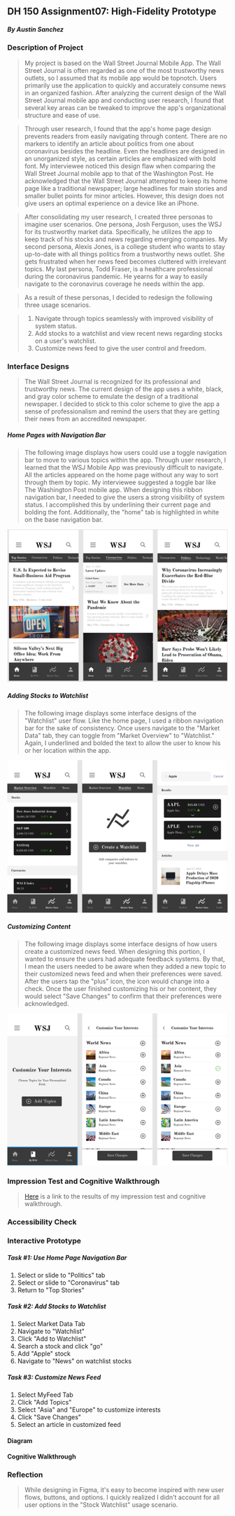 ## DH 150 Assignment07: High-Fidelity Prototype
##### By Austin Sanchez


### Description of Project
>My project is based on the Wall Street Journal Mobile App. The Wall Street Journal is often regarded as one of the most trustworthy news outlets, so I assumed that its mobile app would be topnotch. Users primarily use the application to quickly and accurately consume news in an organized fashion. After analyzing the current design of the Wall Street Journal mobile app and conducting user research, I found that several key areas can be tweaked to improve the app's organizational structure and ease of use. 

>Through user research, I found that the app's home page design prevents readers from easily navigating through content. There are no markers to identify an article about politics from one about coronavirus besides the headline. Even the headlines are designed in an unorganized style, as certain articles are emphasized with bold font. My interviewee noticed this design flaw when comparing the Wall Street Journal mobile app to that of the Washington Post. He acknowledged that the Wall Street Journal attempted to keep its home page like a traditional newspaper; large headlines for main stories and smaller bullet points for minor articles. However, this design does not give users an optimal experience on a device like an iPhone. 

>After consolidating my user research, I created three personas to imagine user scenarios. One persona, Josh Ferguson, uses the WSJ for its trustworthy market data. Specifically, he utilizes the app to keep track of his stocks and news regarding emerging companies. My second persona, Alexis Jones, is a college student who wants to stay up-to-date with all things politics from a trustworthy news outlet. She gets frustrated when her news feed becomes cluttered with irrelevant topics. My last persona, Todd Fraser, is a healthcare professional during the coronavirus pandemic. He yearns for a way to easily navigate to the coronavirus coverage he needs within the app. 

>As a result of these personas, I decided to redesign the following three usage scenarios. 

>1. Navigate through topics seamlessly with improved visibility of system status.
>2. Add stocks to a watchlist and view recent news regarding stocks on a user's watchlist.
>3. Customize news feed to give the user control and freedom. 


### Interface Designs
> The Wall Street Journal is recognized for its professional and trustworthy news. The current design of the app uses a white, black, and gray color scheme to emulate the design of a traditional newspaper. I decided to stick to this color scheme to give the app a sense of professionalism and remind the users that they are getting their news from an accredited newspaper.

##### Home Pages with Navigation Bar
>The following image displays how users could use a toggle navigation bar to move to various topics within the app. Through user research, I learned that the WSJ Mobile App was previously difficult to navigate. All the articles appeared on the home page without any way to sort through them by topic. My interviewee suggested a toggle bar like The Washington Post mobile app. When designing this ribbon navigation bar, I needed to give the users a strong visibility of system status. I accomplished this by underlining their current page and bolding the font. Additionally, the "home" tab is highlighted in white on the base navigation bar. 


![Home](/homepages.png)



##### Adding Stocks to Watchlist
>The following image displays some interface designs of the "Watchlist" user flow. Like the home page, I used a ribbon navigation bar for the sake of consistency. Once users navigate to the "Market Data" tab, they can toggle from "Market Overview" to "Watchlist." Again, I underlined and bolded the text to allow the user to know his or her location within the app.


![Watchlist](/watchlist.png)



##### Customizing Content
>The following image displays some interface designs of how users create a customized news feed. When designing this portion, I wanted to ensure the users had adequate feedback systems. By that, I mean the users needed to be aware when they added a new topic to their customized news feed and when their preferences were saved. After the users tap the "plus" icon, the icon would change into a check. Once the user finished customizing his or her content, they would select "Save Changes" to confirm that their preferences were acknowledged. 


![Customization](/customize.png)

### Impression Test and Cognitive Walkthrough
>[Here](https://docs.google.com/document/d/1pHUz6xwcbJR-0Jceg0VKZLdEhBg6ylUxBsNDUSWzvr8/edit?usp=sharing) is a link to the results of my impression test and cognitive walkthrough.

### Accessibility Check

### Interactive Prototype

##### Task #1: Use Home Page Navigation Bar
1. Select or slide to "Politics" tab
2. Select or slide to "Coronavirus" tab
3. Return to "Top Stories"

##### Task #2: Add Stocks to Watchlist
1. Select Market Data Tab
2. Navigate to "Watchlist"
3. Click "Add to Watchlist"
4. Search a stock and click "go"
5. Add "Apple"  stock
6. Navigate to "News" on watchlist stocks


##### Task #3: Customize News Feed
1. Select MyFeed Tab
2. Click "Add Topics"
3. Select "Asia" and "Europe" to customize interests
4. Click "Save Changes"
5. Select an article in customized feed


#### Diagram

#### Cognitive Walkthrough


### Reflection
>While designing in Figma, it's easy to become inspired with new user flows, buttons, and options. I quickly realized I didn't account for all user options in the "Stock Watchlist" usage scenario.
